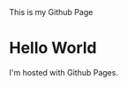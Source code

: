 <!DOCTYPE html>
<style>
	h1
	text-colour: red;

</style>
<html>
<head>
	This is my Github Page
</head>
<body>
<h1>Hello World</h1>
<p>I'm hosted with Github Pages.</p>
</body>
</html>
